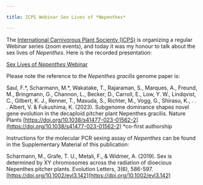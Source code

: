 ```yaml
---

title: ICPS Webinar Sex Lives of *Nepenthes*

---
```


The [International Carnivorous Plant Socienty (ICPS)](https://www.carnivorousplants.org/) is organizing a regular Webinar series (zoom events), and today it was my honour to talk about the sex lives of *Nepenthes*. Here is the recorded presentation:


[Sex Lives of *Nepenthes* Webinar](https://www.youtube.com/watch?v=BgNPSzf7xj8)



Please note the reference to the *Nepenthes gracilis* genome paper is:


Saul, F.\*, Scharmann, M.\*, Wakatake, T., Rajaraman, S., Marques, A., Freund, M., Bringmann, G., Channon, L., Becker, D., Carroll, E., Low, Y. W., Lindqvist, C., Gilbert, K. J., Renner, T., Masuda, S., Richter, M., Vogg, G., Shirasu, K., . . . Albert, V. & Fukushima, K. (2023). Subgenome dominance shapes novel gene evolution in the decaploid pitcher plant Nepenthes gracilis. Nature Plants [https://doi.org/10.1038/s41477-023-01562-2](https://doi.org/10.1038/s41477-023-01562-2)
 \*co-first authorship 



Instructions for the molecular PCR sexing assay of *Nepenthes* can be found in the Supplementary Material of this publication:

Scharmann, M., Grafe, T. U., Metali, F., & Widmer, A. (2019). Sex is determined by XY chromosomes across the radiation of dioecious Nepenthes pitcher plants. Evolution Letters, 3(6), 586-597. [https://doi.org/10.1002/evl3.142](https://doi.org/10.1002/evl3.142)

